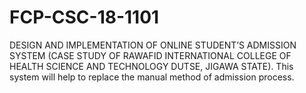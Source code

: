 # FCP-CSC-18-1101
 DESIGN AND IMPLEMENTATION OF ONLINE STUDENT’S ADMISSION SYSTEM (CASE STUDY OF RAWAFID INTERNATIONAL COLLEGE OF HEALTH SCIENCE AND TECHNOLOGY DUTSE, JIGAWA STATE). This system will help to replace the manual method of admission process. 
